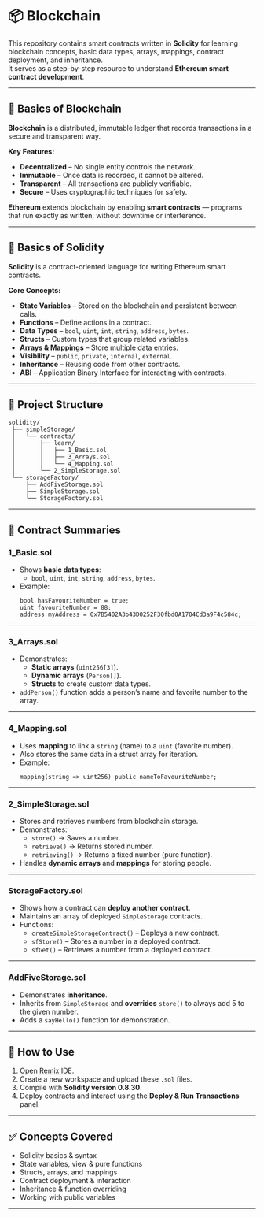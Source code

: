 # 📦 Blockchain

This repository contains smart contracts written in **Solidity** for learning blockchain concepts, basic data types, arrays, mappings, contract deployment, and inheritance.  
It serves as a step-by-step resource to understand **Ethereum smart contract development**.

---

## 🔗 Basics of Blockchain

**Blockchain** is a distributed, immutable ledger that records transactions in a secure and transparent way.

**Key Features:**
- **Decentralized** – No single entity controls the network.
- **Immutable** – Once data is recorded, it cannot be altered.
- **Transparent** – All transactions are publicly verifiable.
- **Secure** – Uses cryptographic techniques for safety.

**Ethereum** extends blockchain by enabling **smart contracts** — programs that run exactly as written, without downtime or interference.

---

## 📝 Basics of Solidity

**Solidity** is a contract-oriented language for writing Ethereum smart contracts.

**Core Concepts:**
- **State Variables** – Stored on the blockchain and persistent between calls.
- **Functions** – Define actions in a contract.
- **Data Types** – `bool`, `uint`, `int`, `string`, `address`, `bytes`.
- **Structs** – Custom types that group related variables.
- **Arrays & Mappings** – Store multiple data entries.
- **Visibility** – `public`, `private`, `internal`, `external`.
- **Inheritance** – Reusing code from other contracts.
- **ABI** – Application Binary Interface for interacting with contracts.

---

## 📂 Project Structure

```
solidity/
 ├── simpleStorage/
 │   └── contracts/
 │       ├── learn/
 │       │   ├── 1_Basic.sol
 │       │   ├── 3_Arrays.sol
 │       │   └── 4_Mapping.sol
 │       └── 2_SimpleStorage.sol
 └── storageFactory/
     ├── AddFiveStorage.sol
     ├── SimpleStorage.sol
     └── StorageFactory.sol
```

---

## 📜 Contract Summaries

### **1_Basic.sol**
- Shows **basic data types**:
  - `bool`, `uint`, `int`, `string`, `address`, `bytes`.
- Example:
  ```solidity
  bool hasFavouriteNumber = true;
  uint favouriteNumber = 88;
  address myAddress = 0x7B5402A3b43D0252F30fbd0A1704Cd3a9F4c584c;
  ```

---

### **3_Arrays.sol**
- Demonstrates:
  - **Static arrays** (`uint256[3]`).
  - **Dynamic arrays** (`Person[]`).
  - **Structs** to create custom data types.
- `addPerson()` function adds a person’s name and favorite number to the array.

---

### **4_Mapping.sol**
- Uses **mapping** to link a `string` (name) to a `uint` (favorite number).
- Also stores the same data in a struct array for iteration.
- Example:
  ```solidity
  mapping(string => uint256) public nameToFavouriteNumber;
  ```

---

### **2_SimpleStorage.sol**
- Stores and retrieves numbers from blockchain storage.
- Demonstrates:
  - `store()` → Saves a number.
  - `retrieve()` → Returns stored number.
  - `retrieving()` → Returns a fixed number (pure function).
- Handles **dynamic arrays** and **mappings** for storing people.

---

### **StorageFactory.sol**
- Shows how a contract can **deploy another contract**.
- Maintains an array of deployed `SimpleStorage` contracts.
- Functions:
  - `createSimpleStorageContract()` – Deploys a new contract.
  - `sfStore()` – Stores a number in a deployed contract.
  - `sfGet()` – Retrieves a number from a deployed contract.

---

### **AddFiveStorage.sol**
- Demonstrates **inheritance**.
- Inherits from `SimpleStorage` and **overrides** `store()` to always add 5 to the given number.
- Adds a `sayHello()` function for demonstration.

---

## 🚀 How to Use
1. Open [Remix IDE](https://remix.ethereum.org/).
2. Create a new workspace and upload these `.sol` files.
3. Compile with **Solidity version 0.8.30**.
4. Deploy contracts and interact using the **Deploy & Run Transactions** panel.

---

## ✅ Concepts Covered
- Solidity basics & syntax
- State variables, view & pure functions
- Structs, arrays, and mappings
- Contract deployment & interaction
- Inheritance & function overriding
- Working with public variables

---

